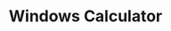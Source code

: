 ---
title: Windows Calculator
developer: Khulnasoft
logo: 
projectUrl: https://github.com/khulnasoft/calculator
description: The Windows Calculator app is a modern Windows app written in C++ and C# that ships pre-installed with Windows. The app provides standard, scientific, and programmer calculator functionality, as well as a set of converters between various units of measurement and currencies.
linkText: Explore Windows Calculator
---